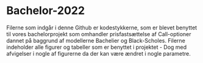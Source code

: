 # Bachelor-2022

Filerne som indgår i denne Github er kodestykkerne, som er blevet benyttet til vores bachelorprojekt som omhandler prisfastsættelse af Call-optioner dannet på baggrund af modellerne Bachelier og Black-Scholes. Filerne indeholder alle figurer og tabeller som er benyttet i projektet - Dog med afvigelser i nogle af figurerne da der kan være ændret i nogle parametre.
